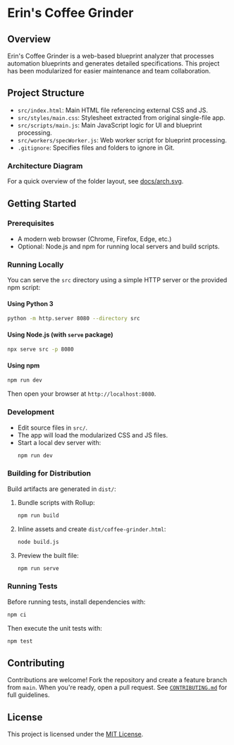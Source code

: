 # Erin's Coffee Grinder

## Overview
Erin's Coffee Grinder is a web-based blueprint analyzer that processes automation blueprints and generates detailed specifications. This project has been modularized for easier maintenance and team collaboration.

## Project Structure
- `src/index.html`: Main HTML file referencing external CSS and JS.
- `src/styles/main.css`: Stylesheet extracted from original single-file app.
- `src/scripts/main.js`: Main JavaScript logic for UI and blueprint processing.
- `src/workers/specWorker.js`: Web worker script for blueprint processing.
- `.gitignore`: Specifies files and folders to ignore in Git.

### Architecture Diagram
For a quick overview of the folder layout, see [docs/arch.svg](docs/arch.svg).

## Getting Started

### Prerequisites
- A modern web browser (Chrome, Firefox, Edge, etc.)
- Optional: Node.js and npm for running local servers and build scripts.

### Running Locally
You can serve the `src` directory using a simple HTTP server or the provided npm script:

#### Using Python 3
```bash
python -m http.server 8080 --directory src
```

#### Using Node.js (with `serve` package)
```bash
npx serve src -p 8080
```

#### Using npm
```bash
npm run dev
```

Then open your browser at `http://localhost:8080`.

### Development
- Edit source files in `src/`.
- The app will load the modularized CSS and JS files.
- Start a local dev server with:
   ```bash
   npm run dev
   ```

### Building for Distribution
Build artifacts are generated in `dist/`:

1. Bundle scripts with Rollup:
   ```bash
   npm run build
   ```
2. Inline assets and create `dist/coffee-grinder.html`:
   ```bash
   node build.js
   ```
3. Preview the built file:
   ```bash
   npm run serve
   ```

### Running Tests
Before running tests, install dependencies with:
```bash
npm ci
```
Then execute the unit tests with:
```bash
npm test
```

## Contributing
Contributions are welcome! Fork the repository and create a feature branch
from `main`. When you're ready, open a pull request. See
[`CONTRIBUTING.md`](CONTRIBUTING.md) for full guidelines.

## License
This project is licensed under the [MIT License](LICENSE).
